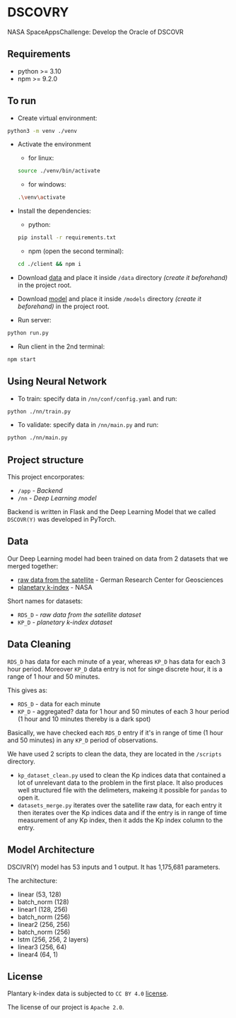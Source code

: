 # DSCOVRY

NASA SpaceAppsChallenge: Develop the Oracle of DSCOVR

## Requirements

- python >= 3.10
- npm >= 9.2.0

## To run

- Create virtual environment:

```sh
python3 -m venv ./venv
```

- Activate the environment

  - for linux:

  ```sh
  source ./venv/bin/activate
  ```

  - for windows:

  ```sh
  .\venv\activate
  ```

- Install the dependencies:

  - python:

  ```sh
  pip install -r requirements.txt
  ```

  - npm (open the second terminal):

  ```sh
  cd ./client && npm i
  ```

- Download [data](https://github.com/CommanderXA/dscovry/releases/tag/data) and place it inside `/data` directory _*(create it beforehand)*_ in the project root.
- Download [model](https://github.com/CommanderXA/dscovry/releases/tag/model) and place it inside `/models` directory _(create it beforehand)_ in the project root.

- Run server:

```sh
python run.py
```

- Run client in the 2nd terminal:

```sh
npm start
```

## Using Neural Network

- To train: specify data in `/nn/conf/config.yaml` and run:

```sh
python ./nn/train.py
```

- To validate: specify data in `/nn/main.py` and run:

```sh
python ./nn/main.py
```

## Project structure

This project encorporates:

- `/app` - _*Backend*_
- `/nn` - _*Deep Learning model*_

Backend is written in Flask and the Deep Learning Model that we called `DSCOVR(Y)` was developed in PyTorch.

## Data

Our Deep Learning model had been trained on data from 2 datasets that we merged together:

- [raw data from the satellite](https://www.spaceappschallenge.org/develop-the-oracle-of-dscovr-experimental-data-repository/) - German Research Center for Geosciences
- [planetary k-index](https://www-app3.gfz-potsdam.de/kp_index/Kp_ap_since_1932.txt) - NASA

Short names for datasets:

- `RDS_D` - _*raw data from the satellite dataset*_
- `KP_D` - _*planetary k-index dataset*_

## Data Cleaning

`RDS_D` has data for each minute of a year, whereas `KP_D` has data for each 3 hour period. Moreover `KP_D` data entry is not for singe discrete hour, it is a range of 1 hour and 50 minutes.

This gives as:

- `RDS_D` - data for each minute
- `KP_D` - aggregated? data for 1 hour and 50 minutes of each 3 hour period (1 hour and 10 minutes thereby is a dark spot)

Basically, we have checked each `RDS_D` entry if it's in range of time (1 hour and 50 minutes) in any `KP_D` period of observations.

We have used 2 scripts to clean the data, they are located in the `/scripts` directory.

- `kp_dataset_clean.py` used to clean the Kp indices data that contained a lot of unrelevant data to the problem in the first place. It also produces well structured file with the delimeters, makeing it possible for `pandas` to open it.
- `datasets_merge.py` iterates over the satellite raw data, for each entry it then iterates over the Kp indices data and if the entry is in range of time measurement of any Kp index, then it adds the Kp index column to the entry.

## Model Architecture

DSCIVR(Y) model has 53 inputs and 1 output.
It has 1,175,681 parameters.

The architecture:

- linear (53, 128)
- batch_norm (128)
- linear1 (128, 256)
- batch_norm (256)
- linear2 (256, 256)
- batch_norm (256)
- lstm (256, 256, 2 layers)
- linear3 (256, 64)
- linear4 (64, 1)

## License

Plantary k-index data is subjected to `CC BY 4.0` [license](https://creativecommons.org/licenses/by/4.0/).

The license of our project is `Apache 2.0`.
